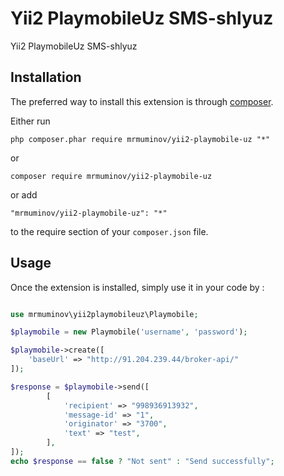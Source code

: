 Yii2 PlaymobileUz SMS-shlyuz 
=============================
Yii2 PlaymobileUz SMS-shlyuz 

Installation
------------

The preferred way to install this extension is through [composer](http://getcomposer.org/download/).

Either run

```
php composer.phar require mrmuminov/yii2-playmobile-uz "*"
```
or
```
composer require mrmuminov/yii2-playmobile-uz
```

or add

```
"mrmuminov/yii2-playmobile-uz": "*"
```

to the require section of your `composer.json` file.


Usage
-----

Once the extension is installed, simply use it in your code by  :

```php

use mrmuminov\yii2playmobileuz\Playmobile;

$playmobile = new Playmobile('username', 'password');

$playmobile->create([
    'baseUrl' => "http://91.204.239.44/broker-api/"
]);

$response = $playmobile->send([
        [
            'recipient' => "998936913932",
            'message-id' => "1",
            'originator' => "3700",
            'text' => "test",
        ],
]);
echo $response == false ? "Not sent" : "Send successfully";
```